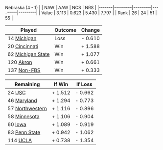Nebraska (4 - 1)
|       |   NAW   |   AAW   |   NCS   |   NRS   |
|-------|---------|---------|---------|---------|
| Value |   3.113 |   0.623 |   5.430 |   7.797 |
| Rank  |      26 |      24 |      51 |      55 |

| Played                    | Outcome    |  Change  |
|---------------------------|------------|----------|
|  14 [Michigan              ](Michigan.md)| Loss       | -  0.610 |
|  20 [Cincinnati            ](Cincinnati.md)| Win        | +  1.588 |
|  62 [Michigan State        ](MichiganState.md)| Win        | +  1.077 |
| 120 [Akron                 ](Akron.md)| Win        | +  0.661 |
| 137 [Non-FBS               ](NonFBS.md)| Win        | +  0.333 |

| Remaining                 |  If Win  |  If Loss |
|---------------------------|----------|----------|
|  24 [USC                   ](USC.md)| +  1.512 | -  0.662 |
|  46 [Maryland              ](Maryland.md)| +  1.294 | -  0.773 |
|  57 [Northwestern          ](Northwestern.md)| +  1.116 | -  0.896 |
|  58 [Minnesota             ](Minnesota.md)| +  1.106 | -  0.904 |
|  60 [Iowa                  ](Iowa.md)| +  1.089 | -  0.919 |
|  83 [Penn State            ](PennState.md)| +  0.942 | -  1.062 |
| 114 [UCLA                  ](UCLA.md)| +  0.738 | -  1.354 |

